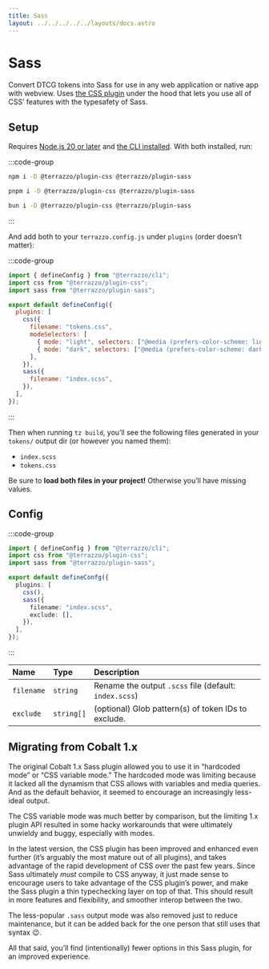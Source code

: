 ```yaml
---
title: Sass
layout: ../../../../../layouts/docs.astro
---
```


# Sass

Convert DTCG tokens into Sass for use in any web application or native app with webview. Uses [the CSS plugin](/docs/integrations/css) under the hood that lets you use all of CSS’ features with the typesafety of Sass.

## Setup

Requires [Node.js 20 or later](https://nodejs.org) and [the CLI installed](/docs/cli). With both installed, run:

:::code-group

```sh [npm]
npm i -D @terrazzo/plugin-css @terrazzo/plugin-sass
```

```sh [pnpm]
pnpm i -D @terrazzo/plugin-css @terrazzo/plugin-sass
```

```sh [bun]
bun i -D @terrazzo/plugin-css @terrazzo/plugin-sass
```

:::

And add both to your `terrazzo.config.js` under `plugins` (order doesn’t matter):

:::code-group

```js [terrazzo.config.js]
import { defineConfig } from "@terrazzo/cli";
import css from "@terrazzo/plugin-css";
import sass from "@terrazzo/plugin-sass";

export default defineConfig({
  plugins: [
    css({
      filename: "tokens.css",
      modeSelectors: [
        { mode: "light", selectors: ["@media (prefers-color-scheme: light)"] },
        { mode: "dark", selectors: ["@media (prefers-color-scheme: dark)"] },
      ],
    }),
    sass({
      filename: "index.scss",
    }),
  ],
});
```

:::

Then when running `tz build`, you’ll see the following files generated in your `tokens/` output dir (or however you named them):

- `index.scss`
- `tokens.css`

Be sure to **load both files in your project!** Otherwise you’ll have missing values.

## Config

:::code-group

```ts [terrazzo.config.js]
import { defineConfig } from "@terrazzo/cli";
import css from "@terrazzo/plugin-css";
import sass from "@terrazzo/plugin-sass";

export default defineConfg({
  plugins: [
    css(),
    sass({
      filename: "index.scss",
      exclude: [],
    }),
  ],
});
```

:::

| Name       | Type       | Description                                            |
| :--------- | :--------- | :----------------------------------------------------- |
| `filename` | `string`   | Rename the output `.scss` file (default: `index.scss`) |
| `exclude`  | `string[]` | (optional) Glob pattern(s) of token IDs to exclude.    |

## Migrating from Cobalt 1.x

The original Cobalt 1.x Sass plugin allowed you to use it in “hardcoded mode” or “CSS variable mode.” The hardcoded mode was limiting because it lacked all the dynamism that CSS allows with variables and media queries. And as the default behavior, it seemed to encourage an increasingly less-ideal output.

The CSS variable mode was much better by comparison, but the limiting 1.x plugin API resulted in some hacky workarounds that were ultimately unwieldy and buggy, especially with modes.

In the latest version, the CSS plugin has been improved and enhanced even further (it’s arguably the most mature out of all plugins), and takes advantage of the rapid development of CSS over the past few years. Since Sass ultimately _must_ compile to CSS anyway, it just made sense to encourage users to take advantage of the CSS plugin’s power, and make the Sass plugin a thin typechecking layer on top of that. This should result in more features and flexibility, and smoother interop between the two.

The less-popular `.sass` output mode was also removed just to reduce maintenance, but it can be added back for the one person that still uses that syntax 😉.

All that said, you’ll find (intentionally) fewer options in this Sass plugin, for an improved experience.
